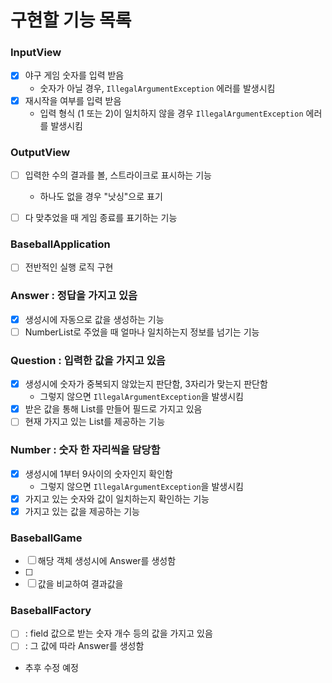 # 구현할 기능 목록

### InputView
- [x] 야구 게임 숫자를 입력 받음
  - 숫자가 아닐 경우, `IllegalArgumentException` 에러를 발생시킴
- [x] 재시작을 여부를 입력 받음
    - 입력 형식 (1 또는 2)이 일치하지 않을 경우 `IllegalArgumentException` 에러를 발생시킴

### OutputView
- [ ] 입력한 수의 결과를 볼, 스트라이크로 표시하는 기능
  - 하나도 없을 경우 "낫싱"으로 표기

- [ ] 다 맞추었을 때 게임 종료를 표기하는 기능

### BaseballApplication
- [ ] 전반적인 실행 로직 구현

### Answer : 정답을 가지고 있음
- [x] 생성시에 자동으로 값을 생성하는 기능
- [ ] NumberList로 주었을 때 얼마나 일치하는지 정보를 넘기는 기능

### Question : 입력한 값을 가지고 있음
- [x] 생성시에 숫자가 중복되지 않았는지 판단함, 3자리가 맞는지 판단함
    - 그렇지 않으면 `IllegalArgumentException`을 발생시킴
- [x] 받은 값을 통해 List<Number>를 만들어 필드로 가지고 있음
- [ ] 현재 가지고 있는 List<Number>를 제공하는 기능

### Number : 숫자 한 자리씩을 담당함
- [x] 생성시에 1부터 9사이의 숫자인지 확인함
  - 그렇지 않으면 `IllegalArgumentException`을 발생시킴
- [x] 가지고 있는 숫자와 값이 일치하는지 확인하는 기능
- [x] 가지고 있는 값을 제공하는 기능

### BaseballGame
- [ ] 해당 객체 생성시에 Answer를 생성함
- [ ] 
- [ ] 값을 비교하여 결과값을 

### BaseballFactory

- [ ] : field 값으로 받는 숫자 개수 등의 값을 가지고 있음
- [ ] : 그 값에 따라 Answer를 생성함
- 추후 수정 예정